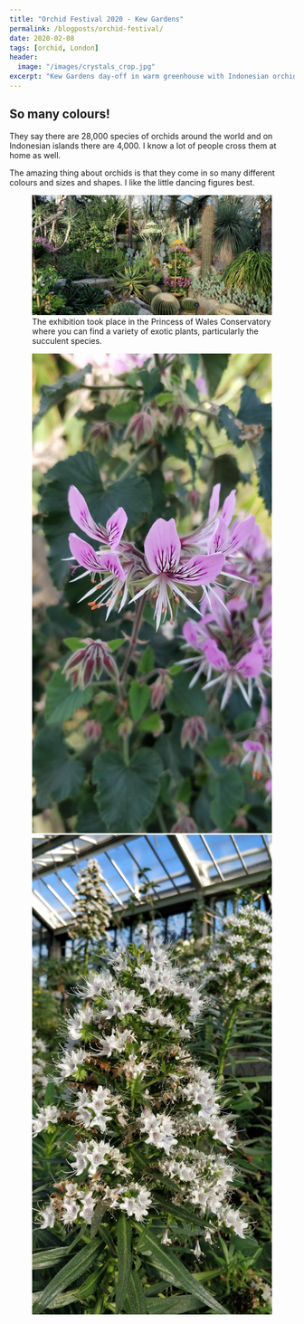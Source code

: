 ```yaml
---
title: "Orchid Festival 2020 - Kew Gardens"
permalink: /blogposts/orchid-festival/
date: 2020-02-08
tags: [orchid, London]
header:
  image: "/images/crystals_crop.jpg"
excerpt: "Kew Gardens day-off in warm greenhouse with Indonesian orchids"
---
```


## So many colours!

They say there are 28,000 species of orchids around the world and on Indonesian islands there are 4,000. I know a lot of people cross them at home as well.

The amazing thing about orchids is that they come in so many different colours and sizes and shapes. I like the little dancing figures best.

<figure>
    <img src="/images/orchid_festival_2020/IMG_20200208_141711.jpg">
    <figcaption>The exhibition took place in the Princess of Wales Conservatory where you can find a variety of exotic plants, particularly the succulent species.</figcaption>
</figure>

<figure class="half">
    <a href="/images/orchid_festival_2020/IMG_20200208_141803.jpg"><img src="/images/orchid_festival_2020/IMG_20200208_141803.jpg"></a>
    <a href="/images/orchid_festival_2020/IMG_20200208_141911.jpg"><img src="/images/orchid_festival_2020/IMG_20200208_141911.jpg"></a>
</figure>

